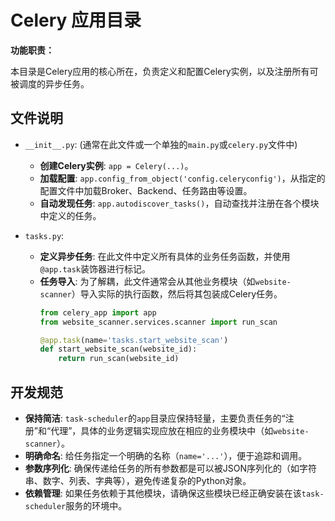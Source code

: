 # Celery 应用目录

**功能职责：**

本目录是Celery应用的核心所在，负责定义和配置Celery实例，以及注册所有可被调度的异步任务。

## 文件说明

- `__init__.py`: (通常在此文件或一个单独的`main.py`或`celery.py`文件中) 
  - **创建Celery实例**: `app = Celery(...)`。
  - **加载配置**: `app.config_from_object('config.celeryconfig')`，从指定的配置文件中加载Broker、Backend、任务路由等设置。
  - **自动发现任务**: `app.autodiscover_tasks()`，自动查找并注册在各个模块中定义的任务。

- `tasks.py`: 
  - **定义异步任务**: 在此文件中定义所有具体的业务任务函数，并使用`@app.task`装饰器进行标记。
  - **任务导入**: 为了解耦，此文件通常会从其他业务模块（如`website-scanner`）导入实际的执行函数，然后将其包装成Celery任务。
    ```python
    from celery_app import app
    from website_scanner.services.scanner import run_scan

    @app.task(name='tasks.start_website_scan')
    def start_website_scan(website_id):
        return run_scan(website_id)
    ```

## 开发规范

- **保持简洁**: `task-scheduler`的`app`目录应保持轻量，主要负责任务的“注册”和“代理”，具体的业务逻辑实现应放在相应的业务模块中（如`website-scanner`）。
- **明确命名**: 给任务指定一个明确的名称（`name='...'`），便于追踪和调用。
- **参数序列化**: 确保传递给任务的所有参数都是可以被JSON序列化的（如字符串、数字、列表、字典等），避免传递复杂的Python对象。
- **依赖管理**: 如果任务依赖于其他模块，请确保这些模块已经正确安装在该`task-scheduler`服务的环境中。